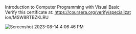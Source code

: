 Introduction to Computer Programming with Visual Basic 
<br>
Verify this certificate at:
https://coursera.org/verify/specializat
ion/MSW8RTBZKLRU

![Screenshot 2023-08-14 4 06 46 PM](https://github.com/kerry91/vbSpecialisationLQ/assets/36702039/21197712-7208-48ab-876f-571fa43abb82)

